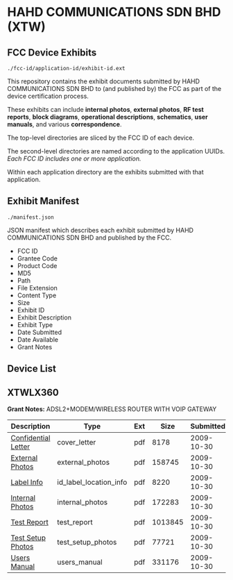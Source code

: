 # HAHD COMMUNICATIONS SDN BHD (XTW)
## FCC Device Exhibits

```
./fcc-id/application-id/exhibit-id.ext
```

This repository contains the exhibit documents submitted by HAHD COMMUNICATIONS SDN BHD to (and published by) the FCC as part of the device certification process.

These exhibits can include **internal photos**, **external photos**, **RF test reports**, **block diagrams**, **operational descriptions**, **schematics**, **user manuals**, and various **correspondence**.

The top-level directories are sliced by the FCC ID of each device.

The second-level directories are named according to the application UUIDs. *Each FCC ID includes one or more application.*

Within each application directory are the exhibits submitted with that application. 

## Exhibit Manifest

```
./manifest.json
```

JSON manifest which describes each exhibit submitted by HAHD COMMUNICATIONS SDN BHD and published by the FCC.

- FCC ID
- Grantee Code
- Product Code
- MD5
- Path
- File Extension
- Content Type
- Size
- Exhibit ID
- Exhibit Description
- Exhibit Type
- Date Submitted
- Date Available
- Grant Notes

## Device List
## XTWLX360
**Grant Notes:** ADSL2+MODEM/WIRELESS ROUTER WITH VOIP GATEWAY

| Description | Type | Ext | Size | Submitted | Available |
| ----------- | ---- | --- | ---- | --------- | --------- |
| [Confidential Letter](XTWLX360/329cf1bbf1eb08624b9d88b1908e2ad2/1192059.pdf) | cover_letter | pdf | 8178 | 2009-10-30 | 2009-10-30 |
| [External Photos](XTWLX360/329cf1bbf1eb08624b9d88b1908e2ad2/1192060.pdf) | external_photos | pdf | 158745 | 2009-10-30 | 2009-10-30 |
| [Label Info](XTWLX360/329cf1bbf1eb08624b9d88b1908e2ad2/1192061.pdf) | id_label_location_info | pdf | 8220 | 2009-10-30 | 2009-10-30 |
| [Internal Photos](XTWLX360/329cf1bbf1eb08624b9d88b1908e2ad2/1192062.pdf) | internal_photos | pdf | 172283 | 2009-10-30 | 2009-10-30 |
| [Test Report](XTWLX360/329cf1bbf1eb08624b9d88b1908e2ad2/1192063.pdf) | test_report | pdf | 1013845 | 2009-10-30 | 2009-10-30 |
| [Test Setup Photos](XTWLX360/329cf1bbf1eb08624b9d88b1908e2ad2/1192066.pdf) | test_setup_photos | pdf | 77721 | 2009-10-30 | 2009-10-30 |
| [Users Manual](XTWLX360/329cf1bbf1eb08624b9d88b1908e2ad2/1192067.pdf) | users_manual | pdf | 331176 | 2009-10-30 | 2009-10-30 |
